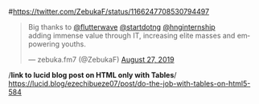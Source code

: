 #https://twitter.com/ZebukaF/status/1166247708530794497
<blockquote class="twitter-tweet"><p lang="en" dir="ltr">Big thanks to <a href="https://twitter.com/flutterwave?ref_src=twsrc%5Etfw">@flutterwave</a> <a href="https://twitter.com/startdotng?ref_src=twsrc%5Etfw">@startdotng</a> <a href="https://twitter.com/hnginternship?ref_src=twsrc%5Etfw">@hnginternship</a><br>adding immense value through IT, increasing elite masses and empowering youths.</p>&mdash; zebuka.fm7 (@ZebukaF) <a href="https://twitter.com/ZebukaF/status/1166247708530794497?ref_src=twsrc%5Etfw">August 27, 2019</a></blockquote> 

/**link to lucid blog post on HTML only with Tables**/
https://lucid.blog/ezechibueze07/post/do-the-job-with-tables-on-html5-584

